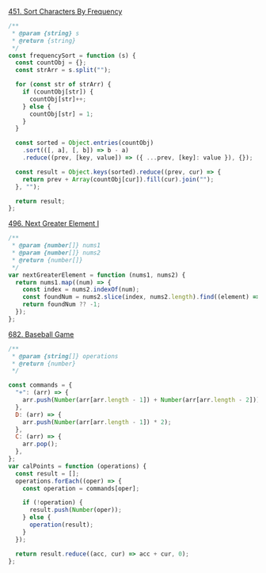 [451. Sort Characters By Frequency](https://leetcode.com/problems/sort-characters-by-frequency/)

```js
/**
 * @param {string} s
 * @return {string}
 */
const frequencySort = function (s) {
  const countObj = {};
  const strArr = s.split("");

  for (const str of strArr) {
    if (countObj[str]) {
      countObj[str]++;
    } else {
      countObj[str] = 1;
    }
  }

  const sorted = Object.entries(countObj)
    .sort(([, a], [, b]) => b - a)
    .reduce((prev, [key, value]) => ({ ...prev, [key]: value }), {});

  const result = Object.keys(sorted).reduce((prev, cur) => {
    return prev + Array(countObj[cur]).fill(cur).join("");
  }, "");

  return result;
};
```

[496. Next Greater Element I](https://leetcode.com/problems/next-greater-element-i/)

```js
/**
 * @param {number[]} nums1
 * @param {number[]} nums2
 * @return {number[]}
 */
var nextGreaterElement = function (nums1, nums2) {
  return nums1.map((num) => {
    const index = nums2.indexOf(num);
    const foundNum = nums2.slice(index, nums2.length).find((element) => element > num);
    return foundNum ?? -1;
  });
};
```

[682. Baseball Game](https://leetcode.com/problems/baseball-game/description/)

```js
/**
 * @param {string[]} operations
 * @return {number}
 */

const commands = {
  "+": (arr) => {
    arr.push(Number(arr[arr.length - 1]) + Number(arr[arr.length - 2]));
  },
  D: (arr) => {
    arr.push(Number(arr[arr.length - 1]) * 2);
  },
  C: (arr) => {
    arr.pop();
  },
};
var calPoints = function (operations) {
  const result = [];
  operations.forEach((oper) => {
    const operation = commands[oper];

    if (!operation) {
      result.push(Number(oper));
    } else {
      operation(result);
    }
  });

  return result.reduce((acc, cur) => acc + cur, 0);
};
```
